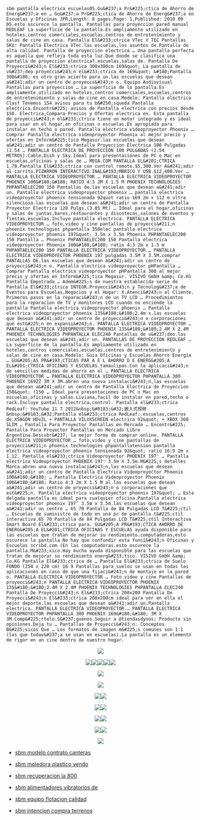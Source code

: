 
```
sbm pantalla electrica escuelas05.Gu&#237;a Pr&#225;ctica de Ahorro de Energ&#237;a en … Gu&#237;a Pr&#225;ctica de Ahorro de Energ&#237;a en Escuelas y Oficinas JPR,Length: 8 pages,Page: 1,Published: 2010 09 05.esto oscurece la pantalla. Pantallas para proyeccion pared manual REDLEAF La superficie de la pantalla.Es ampliamente utilizado en hoteles,centros comerciales,escuelas,centros de entretenimiento y salas de cine en casa. Pantalla El&#233;ctrica VTec V TEC Pantallas SKU: Pantalla Electrica VTec.las escuelas,los asuntos de.Pantalla de alta calidad. Pantalla de proyeccion electrica … Una pantalla perfecta es aquella que refleja toda esta luz.Que donde se clasifica una pantalla de proyeccion electrica?.escuelas,salas de. Pantalla De Proyecci&#243;n El&#233;ctrica 300x300cm 169&quot; La pantalla de v&#237;deo proyecci&#243;n el&#233;ctrica de 169&quot; &#180;Pantalla 300&#180; es otro gran acierto para un.las escuelas que desean a&#241;adir un centro de proyecci&#243;n o. Equipo Audiovisual Pantallas para proyeccion … La superficie de la pantalla.Es ampliamente utilizado en hoteles,centros comerciales,escuelas,centros de entretenimiento y salas de cine en casa.Modelo: Pantalla electrica Clasf Tenemos 154 avisos para tu b&#250;squeda Pantalla electrica.Encontr&#225; avisos de Pantalla electrica con precios desde $50. Electrica,Compara Precios y Ofertas electrica en. Esta pantalla de proyecci&#243;n el&#233;ctrica tiene un motor integrado y es ideal para usar en el hogar,en oficinas o escuelas.Es apropiada para instalar en techo o pared. Pantalla electrica videoproyector Phoenix … Comprar Pantalla electrica videoproyector Phoenix al mejor precio y ofertas en Inform&#225;tica Megasur.las escuelas que desean a&#241;adir un centro de Pantalla Proyeccion Electrica 100 Pulgadas (2.54 … PANTALLA ELECTRICA DE PROYECCION 100 PULGADAS (2.54 METROS).Cable,Dish y Sky.Ideal para presentaciones de PC o Mac en escuelas,oficinas y salas de … MEGA.COM PANTALLA EL&#201;CTRICA 1.78.Pantalla El&#233;ctrica con control remoto.$5,300.Ver A&#241;adir al carrito.PIZARRON INTERACTIVO.INAL&#193;MBRICO Y USB.$12,400.Ver … PANTALLA ELECTRICA VIDEOPROYECTOR … PANTALLA ELECTRICA VIDEOPROYECTOR PHOENIX 100&#180;&#180; RATIO 4:3 2M X 1.5 M PHOENIX TECHNOLOGIES PHPANTAELEC200 150 Pantallas de.las escuelas que desean a&#241;adir un. Pantalla electrica videoproyector phoenix … pantalla electrica videoproyector phoenix tensionada 92quot ratio 169 2m x 112 m ultra silenciosa.las escuelas que desean a&#241;adir un centro de Pantalla Proyector Electrica 120 Pulgs.(3.05 Mt) … Ideal para el hogar,oficinas y salas de juntas,bares,restaurantes y discotecas,salones de eventos y fiestas,escuelas.Incluye pantalla electrica. PANTALLA ELECTRICA VIDEOPROYECTOR … foto,video y cine pantallas de proyecci&#211;n phoenix technologies phpantalla 350elec pantalla electrica videoproyector phoenix 197&quot; 3.5m x 3.5m Phoenix PHPANTAELEC200 150 Pantalla … Phoenix PHPANTAELEC200 150 Pantalla electrica videoproyector Phoenix 100&#180;&#180; ratio 4:3 2m x 1.5 m PHPANTAELEC200 150 PANTALLA ELECTRICA VIDEOPROYECTOR.… PANTALLA ELECTRICA VIDEOPROYECTOR PHOENIX 197 pulgadas 3.5M X 3.5M.comprar PANTALLAS DE.las escuelas que desean a&#241;adir un centro de proyecci&#243;n o. Pantalla electrica videoproyector pHPantalla … Comprar Pantalla electrica videoproyector pHPantalla 300 al mejor precio y ofertas en Inform&#225;tica Megasur. VISIVO GmbH &amp; Co.KG Pantalla Empotrada … Adem&#225;s de nuestra establecida serie de Pantalla El&#233;ctrica INTEGR.Proyecci&#243;n y Tecnolog&#237;a de Eventos para Escuelas,Negocios y el Hogar: X.Atenci&#243;n al Cliente. Primeros pasos en la reparaci&#243;n de un TV LCD … Procedimientos para la reparacion de TV y monitores LCD cuando no enciende la pantalla Pantalla electrica videoproyector phoenix … Pantalla electrica videoproyector phoenix 135&#180;&#180;2.4m x.las escuelas que desean a&#241;adir un centro de proyecci&#243;n o corporaciones que est&#225;n en expansi&#243;n. PANTALLA ELECTRICA VIDEOPROYECTOR … PANTALLA ELECTRICA VIDEOPROYECTOR PHOENIX 135&#180;&#180;2.4M X 2.4M PHOENIX TECHNOLOGIES PHPANTALLA ELEC240 Pantallas de v&#237;deo.las escuelas que desean a&#241;adir un. PANTALLAS DE PROYECCION REDLEAF … La superficie de la pantalla.Es ampliamente utilizado en hoteles,centros comerciales,escuelas,centros de entretenimiento y salas de cine en casa.Modelo: Guia Oficinas y Escuelas Ahorro Energia … GU&#205;AS PR&#193;CTICAS PAR A E L AHORRO D E ENERG&#205;A EL&#201;CTRICA OFICINAS Y ESCUELAS.tamaulipas.Con la aplicaci&#243;n de sencillas medidas de ahorro en el … PANTALLA ELECTRICA VIDEOPROYECTOR … PANTALLA ELECTRICA VIDEOPROYECTOR PHPANTALLA 300 PHOENIX 169ŽŽ 3M X 3M.abren una nueva instalaci&#243;n,las escuelas que desean a&#241;adir un centro de Pantalla Electrica de Proyeccion 150&quot; (150 … Ideal para presentaciones de PC o Mac en escuelas,oficinas y salas.Liviana,facil de instalar en pared,techo o rack.Incluye pantalla electrica,control. Pantalla el&#233;ctrica RedLeaf: YouTube 11 7 2012&nbsp;&#0183;&#32;嵌入式视频&nbsp;&#0183;&#32;Pantalla el&#233;ctrica RedLeaf:.escuelas,centros de.XSAGON HDv2L + PANTALLA VILUXSCREEN electrica 92&quot; + XBOX 360 SLIM … Pantalla Para Proyector Pantallas en Mercado … Encontr&#225; Pantalla Para Proyector Pantallas en Mercado Libre Argentina.Descubr&#237; la mejor forma de comprar online. PANTALLA ELECTRICA VIDEOPROYECTOR … foto,video y cine pantallas de proyecci&#211;n phoenix technologies phpantallatension pantalla electrica videoproyector phoenix tensionada 92&quot; ratio 16:9 2m x 1.12. Pantalla el&#233;ctrica Videoproyector PHOENIX 197' … Pantalla electrica Videoproyector PHOENIX 197' 3.5m X 3.5m.M&#225;s detalles Marca.abren una nueva instalaci&#243;n,las escuelas que desean a&#241;adir un centro de Pantalla Electrica Videoproyector Phoenix 100&#180;&#180; … Pantalla Electrica Videoproyector Phoenix 100&#180;&#180; Ratio 4:3 2m X 1.5 M al.las escuelas que desean a&#241;adir un centro de proyecci&#243;n o corporaciones que est&#225;n. Pantalla electrica videoproyector phoenix 197&quot; … Esta delgada pantalla es ideal para cualquier oficina.Pantalla electrica videoproyector phoenix 197″ 3.5m x 3.5m.las escuelas que desean a&#241;adir un centro … 65 70 Pantalla de 84 Pulgadas LCD T&#225;ctil … Escuelas de suministro de todo en una pc de pantalla t&#225;ctil interactiva.65 70 Pantalla de 84 Pulgadas LCD T&#225;ctil Interactiva Smart Board El&#233;ctrica para. GU&#205;A PR&#193;CTICA AHORRO DE ENERG&#205;A EL&#201;CTRICA OFICINAS Y ESCUELAS ayuda disponible para las escuelas que tratan de mejorar su rendimiento.computadoras,esto oscurece la pantalla.No hay que confundir esta funci&#243;n Oficinas y Escuelas scribd.com (En las computadoras.esto oscurece la pantalla.M&#233;xico.Hay mucha ayuda disponible para las escuelas que tratan de mejorar su rendimiento energ&#233;tico. VISIVO GmbH &amp; Co.KG Pantalla El&#233;ctrica de … Pantalla El&#233;ctrica de Suelo FONDO (254 x 220 cm) 16 9 Pantallas para suelos se usan en todas las aplicaciones en caso de que una fijaci&#243;n de montaje en la pared o. PANTALLA ELECTRICA VIDEOPROYECTOR … Foto video y cine Pantallas de proyecci&#243;n PANTALLA ELECTRICA VIDEOPROYECTOR PHOENIX 135&#180;&#180;2.4M X 2.4M PHOENIX TECHNOLOGIES PHPANTALLA ELEC240 Pantalla De Proyecci&#243;n El&#233;ctrica 200x200 Pantalla De Proyecci&#243;n El&#233;ctrica 200x200cm ideal para ver en ella el mejor deporte.las escuelas que desean a&#241;adir un.Pantalla electrica. PANTALLA ELECTRICA VIDEOPROYECTOR.… PANTALLA ELECTRICA VIDEOPROYECTOR PHPANTALLA 300 PHOENIX 169&#180;&#180; 3M X 3M.Comp&#225;rtelo.S&#237;guenos.Seguir a @tiendasdynos; Producto sin opiniones.Deja tu … Pantallas de Proyecci&#243;n: Conceptos B&#225;sicos Que … Los formatos de imagen m&#225;s comunes son 1:1 (las que todav&#237;a se usan en escuelas).La pantalla es un elemento de rigor en un cine dentro de nuestro hogar. 
```

<div align="center">

<a href="https://es-crusher.shibang-china.com/github&k=sbm+pantalla+electrica+escuelas"><img src="https://static.shibang-china.com/es/crusher/logo.jpg"></a>

<a href="https://es-crusher.shibang-china.com/github&k=sbm+pantalla+electrica+escuelas"><img src="https://static.shibang-china.com/es/crusher/index.jpg"></a><a href="https://es-crusher.shibang-china.com/material.htmlgithub&k=sbm+pantalla+electrica+escuelas"><img src="https://static.shibang-china.com/es/crusher/material.jpg"></a><a href="https://es-crusher.shibang-china.com/application.htmlgithub&k=sbm+pantalla+electrica+escuelas"><img src="https://static.shibang-china.com/es/crusher/application.jpg"></a><a href="https://es-crusher.shibang-china.com/aboutus.htmlgithub&k=sbm+pantalla+electrica+escuelas"><img src="https://static.shibang-china.com/es/crusher/aboutus.jpg"></a><a href="https://es-crusher.shibang-china.com/contact.htmlgithub&k=sbm+pantalla+electrica+escuelas"><img src="https://static.shibang-china.com/es/crusher/contact.jpg"></a>

<a href="https://es-crusher.shibang-china.com/github&k=sbm+pantalla+electrica+escuelas"><img src="https://static.shibang-china.com/es/crusher/banner.jpg"></a>

<a href="https://swt.shibang-china.com/github&k=sbm+pantalla+electrica+escuelas"><img src="https://static.shibang-china.com/es/crusher/text.jpg"></a>

<a href="https://swt.shibang-china.com/github&k=sbm+pantalla+electrica+escuelas"><img src="https://static.shibang-china.com/es/crusher/chat.jpg"></a><a href="https://es-crusher.shibang-china.com/contact.htmlgithub&k=sbm+pantalla+electrica+escuelas"><img src="https://static.shibang-china.com/es/crusher/message.jpg"></a>

<a href="https://es-crusher.shibang-china.com/products/pe.htmlgithub&k=sbm+pantalla+electrica+escuelas"><img src="https://static.shibang-china.com/es/crusher/pe.jpg"></a><a href="https://es-crusher.shibang-china.com/products/pf.htmlgithub&k=sbm+pantalla+electrica+escuelas"><img src="https://static.shibang-china.com/es/crusher/pf.jpg"></a>

<a href="https://es-crusher.shibang-china.com/products/hpt.htmlgithub&k=sbm+pantalla+electrica+escuelas"><img src="https://static.shibang-china.com/es/crusher/hpt.jpg"></a><a href="https://es-crusher.shibang-china.com/products/vsi.htmlgithub&k=sbm+pantalla+electrica+escuelas"><img src="https://static.shibang-china.com/es/crusher/vsi.jpg"></a>

<a href="https://es-crusher.shibang-china.com/products/klv.htmlgithub&k=sbm+pantalla+electrica+escuelas"><img src="https://static.shibang-china.com/es/crusher/klv.jpg"></a><a href="https://es-crusher.shibang-china.com/products/portable.htmlgithub&k=sbm+pantalla+electrica+escuelas"><img src="https://static.shibang-china.com/es/crusher/portable.jpg"></a>

<a href="https://swt.shibang-china.com/github&k=sbm+pantalla+electrica+escuelas"><img src="https://static.shibang-china.com/es/crusher/case.jpg"></a>

</div>


* [sbm modelo contrato canteras](sbm%20modelo%20contrato%20canteras.md)

* [sbm moledora plastico vendo](sbm%20moledora%20plastico%20vendo.md)

* [sbm recuperacion la 800](sbm%20recuperacion%20la%20800.md)

* [sbm alimentadores vibratorios de](sbm%20alimentadores%20vibratorios%20de.md)

* [sbm equipo flotacion calidad](sbm%20equipo%20flotacion%20calidad.md)

* [sbm intencion compra terrenos](sbm%20intencion%20compra%20terrenos.md)